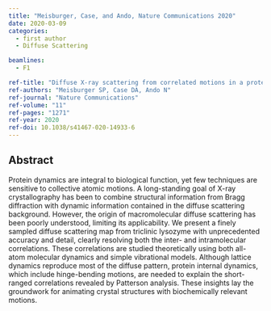 ```yaml
---
title: "Meisburger, Case, and Ando, Nature Communications 2020"
date: 2020-03-09
categories:
  - first author
  - Diffuse Scattering

beamlines:
  - F1

ref-title: "Diffuse X-ray scattering from correlated motions in a protein crystal"
ref-authors: "Meisburger SP, Case DA, Ando N"
ref-journal: "Nature Communications"
ref-volume: "11"
ref-pages: "1271"
ref-year: 2020
ref-doi: 10.1038/s41467-020-14933-6
---
```


## Abstract

Protein dynamics are integral to biological function, yet few techniques are sensitive to collective atomic motions. A long-standing goal of X-ray crystallography has been to combine structural information from Bragg diffraction with dynamic information contained in the diffuse scattering background. However, the origin of macromolecular diffuse scattering has been poorly understood, limiting its applicability. We present a finely sampled diffuse scattering map from triclinic lysozyme with unprecedented accuracy and detail, clearly resolving both the inter- and intramolecular correlations. These correlations are studied theoretically using both all-atom molecular dynamics and simple vibrational models. Although lattice dynamics reproduce most of the diffuse pattern, protein internal dynamics, which include hinge-bending motions, are needed to explain the short-ranged correlations revealed by Patterson analysis. These insights lay the groundwork for animating crystal structures with biochemically relevant motions.
